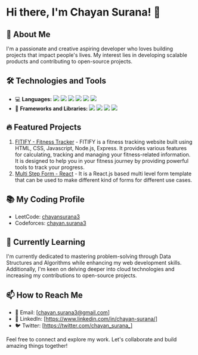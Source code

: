 # Hi there, I'm Chayan Surana! 👋

## 🚀 About Me
I'm a passionate and creative aspiring developer who loves building projects that impact people's lives. My interest lies in developing scalable products and contributing to open-source projects.                                                            

## 🛠️ Technologies and Tools
- 💻 **Languages:** 
  <img src="https://img.shields.io/badge/-C-A8B9CC?style=flat-square&logo=c%2B%2B&logoColor=white"> 
  <img src="https://img.shields.io/badge/-C++-00599C?style=flat-square&logo=c%2B%2B&logoColor=white"> 
  <img src="https://img.shields.io/badge/-Python-3776AB?style=flat-square&logo=python&logoColor=white"> 
  <img src="https://img.shields.io/badge/-HTML5-E34F26?style=flat-square&logo=html5&logoColor=white"> 
  <img src="https://img.shields.io/badge/-CSS3-1572B6?style=flat-square&logo=css3&logoColor=white"> 
  <img src="https://img.shields.io/badge/-JavaScript-F7DF1E?style=flat-square&logo=javascript&logoColor=black"> 
- 🧰 **Frameworks and Libraries:** 
  <img src="https://img.shields.io/badge/-Node.js-339933?style=flat-square&logo=node.js&logoColor=white"> 
  <img src="https://img.shields.io/badge/-React-61DAFB?style=flat-square&logo=react&logoColor=black">
  <img src="https://img.shields.io/badge/-Tailwind_CSS-38B2AC?style=flat-square&logo=tailwind-css&logoColor=white">
  <img src="https://img.shields.io/badge/-Express-000000?style=flat-square&logo=express&logoColor=white">
  
## 🔥 Featured Projects
1. [FITIFY - Fitness Tracker](https://github.com/chayansurana3/FITIFY-Fitness-Tracker) - FITIFY is a fitness tracking website built using HTML, CSS, Javascript, Node.js, Express. It provides various features for calculating, tracking and managing your fitness-related information. It is designed to help you in your fitness journey by providing powerful tools to track your progress.
2. [Multi Step Form - React](https://github.com/chayansurana3/P10-Multi-Step-Form) - It is a React.js based multi level form template that can be used to make different kind of forms for different use cases.

 ## 📚 My Coding Profile
- LeetCode: [chayansurana3](https://leetcode.com/chayansurana3/)
- Codeforces: [chayan.surana3](https://codeforces.com/profile/chayan.surana3)

## 🌱 Currently Learning
I'm currently dedicated to mastering problem-solving through Data Structures and Algorithms while enhancing my web development skills. Additionally, I'm keen on delving deeper into cloud technologies and increasing my contributions to open-source projects.

## 📫 How to Reach Me
- 📧 Email: [chayan.surana3@gmail.com]
- 💼 LinkedIn: [https://www.linkedin.com/in/chayan-surana/]
- 🐦 Twitter: [https://twitter.com/chayan_surana_]

Feel free to connect and explore my work. Let's collaborate and build amazing things together!

